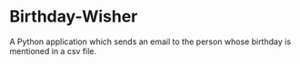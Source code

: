 # Birthday-Wisher
 A Python application which sends an email to the person whose birthday is mentioned in a csv file.
